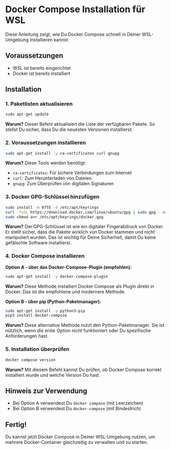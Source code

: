 # Docker Compose Installation für WSL

Diese Anleitung zeigt, wie Du Docker Compose schnell in Deiner WSL-Umgebung installieren kannst.

## Voraussetzungen
- WSL ist bereits eingerichtet
- Docker ist bereits installiert

## Installation

### 1. Paketlisten aktualisieren
```bash
sudo apt-get update
```
**Warum?** Dieser Befehl aktualisiert die Liste der verfügbaren Pakete. So stellst Du sicher, dass Du die neuesten Versionen installierst.

### 2. Voraussetzungen installieren
```bash
sudo apt-get install -y ca-certificates curl gnupg
```
**Warum?** Diese Tools werden benötigt:
- `ca-certificates`: Für sichere Verbindungen zum Internet
- `curl`: Zum Herunterladen von Dateien
- `gnupg`: Zum Überprüfen von digitalen Signaturen

### 3. Docker GPG-Schlüssel hinzufügen
```bash
sudo install -m 0755 -d /etc/apt/keyrings
curl -fsSL https://download.docker.com/linux/ubuntu/gpg | sudo gpg --dearmor -o /etc/apt/keyrings/docker.gpg
sudo chmod a+r /etc/apt/keyrings/docker.gpg
```
**Warum?** Der GPG-Schlüssel ist wie ein digitaler Fingerabdruck von Docker. Er stellt sicher, dass die Pakete wirklich von Docker stammen und nicht manipuliert wurden. Das ist wichtig für Deine Sicherheit, damit Du keine gefälschte Software installierst.

### 4. Docker Compose installieren

**Option A - über das Docker-Compose-Plugin (empfohlen):**
```bash
sudo apt-get install -y docker-compose-plugin
```
**Warum?** Diese Methode installiert Docker Compose als Plugin direkt in Docker. Das ist die empfohlene und modernere Methode.

**Option B - über pip (Python-Paketmanager):**
```bash
sudo apt-get install -y python3-pip
pip3 install docker-compose
```
**Warum?** Diese alternative Methode nutzt den Python-Paketmanager. Sie ist nützlich, wenn die erste Option nicht funktioniert oder Du spezifische Anforderungen hast.

### 5. Installation überprüfen
```bash
docker compose version
```
**Warum?** Mit diesem Befehl kannst Du prüfen, ob Docker Compose korrekt installiert wurde und welche Version Du hast.

## Hinweis zur Verwendung
- Bei Option A verwendest Du `docker compose` (mit Leerzeichen)
- Bei Option B verwendest Du `docker-compose` (mit Bindestrich)

## Fertig!
Du kannst jetzt Docker Compose in Deiner WSL-Umgebung nutzen, um mehrere Docker-Container gleichzeitig zu verwalten und zu starten.
